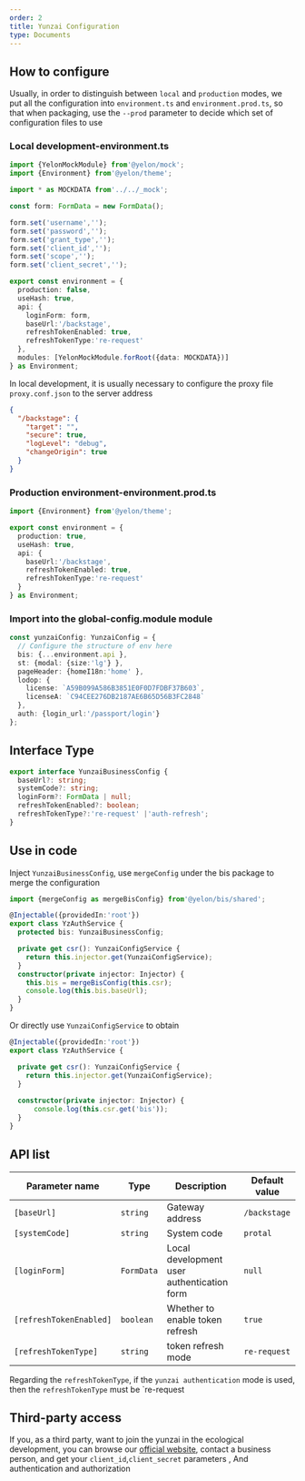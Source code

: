 ```yaml
---
order: 2
title: Yunzai Configuration
type: Documents
---
```


## How to configure

Usually, in order to distinguish between `local` and `production` modes, we put all the configuration into `environment.ts` and `environment.prod.ts`, so that when packaging, use the `--prod` parameter to decide which set of configuration files to use

### Local development-environment.ts

```ts
import {YelonMockModule} from'@yelon/mock';
import {Environment} from'@yelon/theme';

import * as MOCKDATA from'../../_mock';

const form: FormData = new FormData();

form.set('username','');
form.set('password','');
form.set('grant_type','');
form.set('client_id','');
form.set('scope','');
form.set('client_secret','');

export const environment = {
  production: false,
  useHash: true,
  api: {
    loginForm: form,
    baseUrl:'/backstage',
    refreshTokenEnabled: true,
    refreshTokenType:'re-request'
  },
  modules: [YelonMockModule.forRoot({data: MOCKDATA})]
} as Environment;
```

In local development, it is usually necessary to configure the proxy file `proxy.conf.json` to the server address

```json
{
  "/backstage": {
    "target": "",
    "secure": true,
    "logLevel": "debug",
    "changeOrigin": true
  }
}
```

### Production environment-environment.prod.ts

```ts
import {Environment} from'@yelon/theme';

export const environment = {
  production: true,
  useHash: true,
  api: {
    baseUrl:'/backstage',
    refreshTokenEnabled: true,
    refreshTokenType:'re-request'
  }
} as Environment;

```

### Import into the global-config.module module

```ts
const yunzaiConfig: YunzaiConfig = {
  // Configure the structure of env here
  bis: {...environment.api },
  st: {modal: {size:'lg'} },
  pageHeader: {homeI18n:'home' },
  lodop: {
    license: `A59B099A586B3851E0F0D7FDBF37B603`,
    licenseA: `C94CEE276DB2187AE6B65D56B3FC2848`
  },
  auth: {login_url:'/passport/login'}
};
```

## Interface Type

```ts
export interface YunzaiBusinessConfig {
  baseUrl?: string;
  systemCode?: string;
  loginForm?: FormData | null;
  refreshTokenEnabled?: boolean;
  refreshTokenType?:'re-request' |'auth-refresh';
}
```

## Use in code

Inject `YunzaiBusinessConfig`, use `mergeConfig` under the bis package to merge the configuration

```ts
import {mergeConfig as mergeBisConfig} from'@yelon/bis/shared';

@Injectable({providedIn:'root'})
export class YzAuthService {
  protected bis: YunzaiBusinessConfig;

  private get csr(): YunzaiConfigService {
    return this.injector.get(YunzaiConfigService);
  }
  constructor(private injector: Injector) {
    this.bis = mergeBisConfig(this.csr);
    console.log(this.bis.baseUrl);
  }
}
```

Or directly use `YunzaiConfigService` to obtain

```ts
@Injectable({providedIn:'root'})
export class YzAuthService {

  private get csr(): YunzaiConfigService {
    return this.injector.get(YunzaiConfigService);
  }
  
  constructor(private injector: Injector) {
      console.log(this.csr.get('bis'));
  }
}
```

## API list

| Parameter name | Type | Description | Default value |
|-----|----|----| ---- |
| `[baseUrl]` | `string` | Gateway address | `/backstage` |
| `[systemCode]` | `string` | System code | `protal` |
| `[loginForm]` | `FormData` | Local development user authentication form | `null` |
| `[refreshTokenEnabled]` | `boolean` | Whether to enable token refresh | `true` |
| `[refreshTokenType]` | `string` | token refresh mode | `re-request` |

Regarding the `refreshTokenType`, if the `yunzai authentication` mode is used, then the `refreshTokenType` must be `re-request


## Third-party access

If you, as a third party, want to join the yunzai in the ecological development, you can browse our [official website](https://yunzainfo.com/homePage), contact a business person, and get your `client_id`,`client_secret` parameters , And authentication and authorization
